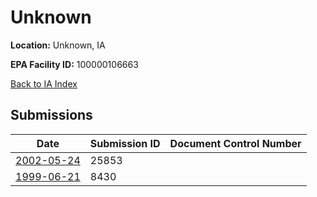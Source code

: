 # Unknown

**Location:** Unknown, IA

**EPA Facility ID:** 100000106663

[Back to IA Index](../../index.md)

## Submissions

| Date | Submission ID | Document Control Number |
|------|--------------|-------------------------|
| [2002-05-24](submissions/25853.md) | 25853 |  |
| [1999-06-21](submissions/8430.md) | 8430 |  |
